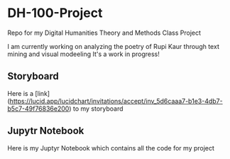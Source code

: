 # DH-100-Project
Repo for my Digital Humanities Theory and Methods Class Project

I am currently working on analyzing the poetry of Rupi Kaur through text mining and visual modeeling
It's a work in progress! 

## Storyboard
Here is a [link] (https://lucid.app/lucidchart/invitations/accept/inv_5d6caaa7-b1e3-4db7-b5c7-49f76836e200) to my storyboard

## Jupytr Notebook
Here is my Juptyr Notebook which contains all the code for my project

